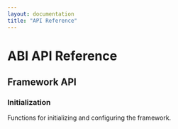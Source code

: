 ```yaml
---
layout: documentation
title: "API Reference"
---
```


# ABI API Reference

## Framework API

### Initialization
Functions for initializing and configuring the framework.
